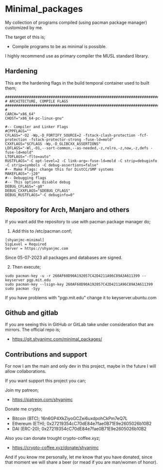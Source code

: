 # Minimal_packages
My collection of programs compiled (using pacman package manager) customized by me.

The target of this is;
- Compile programs to be as minimal is possible.

I highly recommend use as primary compiler the MUSL standard library.

## Hardening

This are the hardening flags in the build temporal container used to built them;

```
#########################################################################
# ARCHITECTURE, COMPILE FLAGS
#########################################################################
#
CARCH="x86_64"
CHOST="x86_64-pc-linux-gnu"

#-- Compiler and Linker Flags
#CPPFLAGS=""
CFLAGS="-O2 -Wp,-D_FORTIFY_SOURCE=2 -fstack-clash-protection -fcf-protection -fstack-protector-strong -fuse-ld=mold"
CXXFLAGS="$CFLAGS -Wp,-D_GLIBCXX_ASSERTIONS"
LDFLAGS="-Wl,-O1,--sort-common,--as-needed,-z,relro,-z,now,-z,defs -fuse-ld=mold"
LTOFLAGS="-flto=auto"
RUSTFLAGS="-C opt-level=2 -C link-arg=-fuse-ld=mold -C strip=debuginfo -C strip=symbols -C debug-assertions=false"
#-- Make Flags: change this for DistCC/SMP systems
MAKEFLAGS="-j20"
#-- Debugging flags
#-- This options disable debug
DEBUG_CFLAGS="-g0"
DEBUG_CXXFLAGS="$DEBUG_CFLAGS"
DEBUG_RUSTFLAGS="-C debuginfo=0"
```

## Repository for Arch, Manjaro and others 

If you want add the repository to use with pacman package manager do;

1. Add this to /etc/pacman.conf;

```
[shyanjmc-minimal]
SigLevel = Required
Server = https://shyanjmc.com
```

Since 05-07-2023 all packages and databases are signed.

2. Then execute;

```
sudo pacman-key -u -r 260AF60D90A192057C42D4211A96C89A3A611399 --keyserver pgp.mit.edu
sudo pacman-key --lsign-key 260AF60D90A192057C42D4211A96C89A3A611399
sudo pacman -Syy
```

If you have problems with "pgp.mit.edu" change it to keyserver.ubuntu.com

## Github and gitlab
If you are seeing this in GitHub or GitLab take under consideration that are mirrors. The official repo is; 

- https://git.shyanjmc.com/minimal_packages/

## Contributions and support

For now I am the main and only dev in this project, maybe in the future I will allow collaborations. 

If you want support this project you can;

Join my patreon;

- https://patreon.com/shyanjmc

Donate me crypto;

- Bitcoin (BTC); 16n6GP4XkZiyoGCZei6uxdpohCkPm7eQ7L
- Ethereum (ETH); 0x27219354cC70dE84e7fae0B71E9e2605026b10B2
- DAI (ERC-20); 0x27219354cC70dE84e7fae0B71E9e2605026b10B2

Also you can donate trought crypto-coffee.xyz;

- https://crypto-coffee.xyz/donate/shyanjmc

And if you know me personally, let me know that you have donated, since that moment we will share a beer (or mead if you are man/women of honor).

